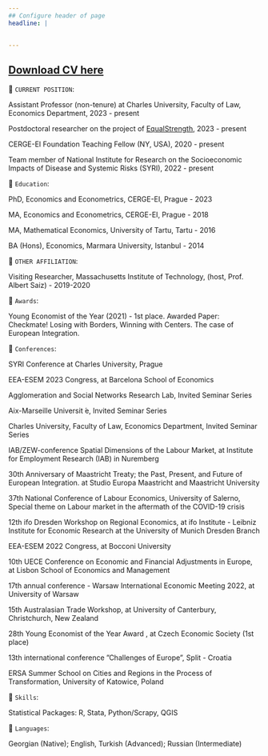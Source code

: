 ```yaml
---
## Configure header of page
headline: |
  

---
```


<!-- this is a subheadline -->

## [Download CV here](https://drive.google.com/file/d/1w1C3t41BoA2f6vb5HYU8MMrqxWCbXuKK/view?usp=share_link)

💠 `CURRENT POSITION`:

Assistant Professor (non-tenure) at Charles University, Faculty of Law, Economics Department, 2023 - present

Postdoctoral researcher on the project of [EqualStrength](https://equalstrength.eu), 2023 - present

CERGE-EI Foundation Teaching Fellow (NY, USA), 2020 - present

Team member of National Institute for Research on the Socioeconomic 
Impacts of Disease and Systemic Risks (SYRI), 2022 - present

💠 `Education`:

PhD, Economics and Econometrics, CERGE-EI, Prague - 2023

MA, Economics and Econometrics, CERGE-EI, Prague - 2018

MA, Mathematical Economics, University of Tartu, Tartu - 2016

BA (Hons), Economics, Marmara University, Istanbul - 2014

💠 `OTHER AFFILIATION`:

Visiting Researcher, Massachusetts Institute of Technology, (host, Prof. Albert Saiz) - 2019-2020 


 💠 `Awards`:

Young Economist of the Year (2021) - 1st place. Awarded Paper: Checkmate! Losing with Borders, Winning with Centers. The case of European Integration.


   💠 `Conferences`:
   
SYRI Conference at Charles University, Prague
   
EEA-ESEM 2023 Congress, at Barcelona School of Economics

Agglomeration and Social Networks Research Lab, Invited Seminar Series

Aix-Marseille Universit ́e, Invited Seminar Series

Charles University, Faculty of Law, Economics Department, Invited Seminar Series

IAB/ZEW-conference Spatial Dimensions of the Labour Market, at Institute for Employment Research
(IAB) in Nuremberg 

30th Anniversary of Maastricht Treaty; the Past, Present, and Future of European Integration. at
Studio Europa Maastricht and Maastricht University 

37th National Conference of Labour Economics, University of Salerno, Special theme on Labour market
in the aftermath of the COVID-19 crisis 

12th ifo Dresden Workshop on Regional Economics, at ifo Institute - Leibniz Institute for Economic
Research at the University of Munich Dresden Branch

EEA-ESEM 2022 Congress, at Bocconi University

10th UECE Conference on Economic and Financial Adjustments in Europe, at Lisbon School of Economics
and Management

17th annual conference - Warsaw International Economic Meeting 2022, at University of Warsaw

15th Australasian Trade Workshop, at University of Canterbury, Christchurch, New Zealand

28th Young Economist of the Year Award , at Czech Economic Society (1st place)

13th international conference ”Challenges of Europe”, Split - Croatia

ERSA Summer School on Cities and Regions in the Process of Transformation, University of Katowice,
Poland

  💠 `Skills`:

 Statistical Packages: R, Stata, Python/Scrapy, QGIS

  💠 `Languages`:

 Georgian (Native); English, Turkish (Advanced); Russian (Intermediate)

 







